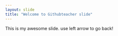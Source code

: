 ```yaml
---
layout: slide
title: "Welcome to Githubteacher slide"
---
```

This is my awesome slide.
use left arrow to go back!
